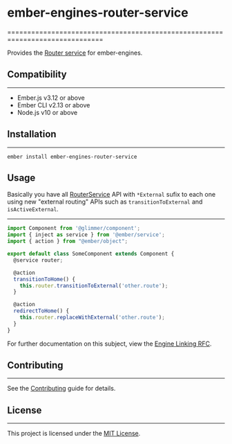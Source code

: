 # ember-engines-router-service
==============================================================================

Provides the [Router service](https://api.emberjs.com/ember/release/classes/RouterService) for ember-engines.


## Compatibility
------------------------------------------------------------------------------

* Ember.js v3.12 or above
* Ember CLI v2.13 or above
* Node.js v10 or above


## Installation
------------------------------------------------------------------------------

```
ember install ember-engines-router-service
```


## Usage

Basically you have all [RouterService](https://api.emberjs.com/ember/release/classes/RouterService) API with `*External` sufix to each one using new "external routing" APIs such as `transitionToExternal` and `isActiveExternal`.

------------------------------------------------------------------------------
```js
import Component from '@glimmer/component';
import { inject as service } from '@ember/service';
import { action } from "@ember/object";

export default class SomeComponent extends Component {
  @service router;

  @action
  transitionToHome() {
    this.router.transitionToExternal('other.route');
  }

  @action
  redirectToHome() {
    this.router.replaceWithExternal('other.route');
  }
}
```

For further documentation on this subject, view the [Engine Linking RFC](https://github.com/emberjs/rfcs/pull/122).


## Contributing
------------------------------------------------------------------------------

See the [Contributing](CONTRIBUTING.md) guide for details.


## License
------------------------------------------------------------------------------

This project is licensed under the [MIT License](LICENSE.md).
